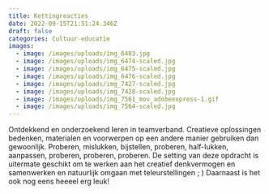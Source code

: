```yaml
---
title: Kettingreacties
date: 2022-09-15T21:51:24.346Z
draft: false
categories: Cultuur-educatie
images:
  - image: /images/uploads/img_6483.jpg
  - image: /images/uploads/img_6474-scaled.jpg
  - image: /images/uploads/img_6475-scaled.jpg
  - image: /images/uploads/img_6476-scaled.jpg
  - image: /images/uploads/img_7427-scaled.jpg
  - image: /images/uploads/img_7428-scaled.jpg
  - image: /images/uploads/img_7561_mov_adobeexpress-1.gif
  - image: /images/uploads/img_7564-scaled.jpg
---
```

Ontdekkend en onderzoekend leren in teamverband. Creatieve oplossingen bedenken, materialen en voorwerpen op een andere manier gebruiken dan gewoonlijk. Proberen, mislukken, bijstellen, proberen, half-lukken, aanpassen, proberen, proberen, proberen. De setting van deze opdracht is uitermate geschikt om te werken aan het creatief denkvermogen en samenwerken en natuurlijk omgaan met teleurstellingen ; ) Daarnaast is het ook nog eens heeeel erg leuk!